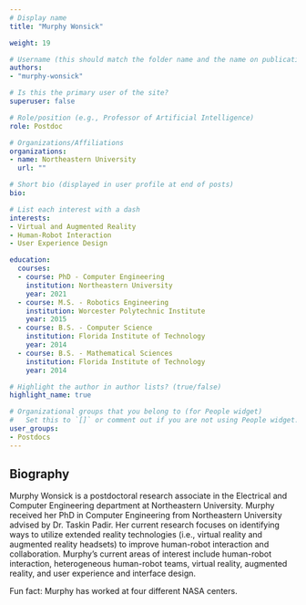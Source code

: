 ```yaml
---
# Display name
title: "Murphy Wonsick"

weight: 19

# Username (this should match the folder name and the name on publications)
authors:
- "murphy-wonsick"

# Is this the primary user of the site?
superuser: false

# Role/position (e.g., Professor of Artificial Intelligence)
role: Postdoc

# Organizations/Affiliations
organizations:
- name: Northeastern University 
  url: ""

# Short bio (displayed in user profile at end of posts)
bio:

# List each interest with a dash
interests:
- Virtual and Augmented Reality
- Human-Robot Interaction
- User Experience Design

education:
  courses:
  - course: PhD - Computer Engineering
    institution: Northeastern University
    year: 2021
  - course: M.S. - Robotics Engineering
    institution: Worcester Polytechnic Institute
    year: 2015
  - course: B.S. - Computer Science
    institution: Florida Institute of Technology
    year: 2014
  - course: B.S. - Mathematical Sciences
    institution: Florida Institute of Technology
    year: 2014

# Highlight the author in author lists? (true/false)
highlight_name: true

# Organizational groups that you belong to (for People widget)
#   Set this to `[]` or comment out if you are not using People widget.
user_groups:
- Postdocs
---
```


## Biography

Murphy Wonsick is a postdoctoral research associate in the Electrical and Computer Engineering department at Northeastern University. Murphy received her PhD in Computer Engineering from Northeastern University advised by Dr. Taskin Padir. Her current research focuses on identifying ways to utilize extended reality technologies (i.e., virtual reality and augmented reality headsets) to improve human-robot interaction and collaboration. Murphy’s current areas of interest include human-robot interaction, heterogeneous human-robot teams, virtual reality, augmented reality, and user experience and interface design.

Fun fact: Murphy has worked at four different NASA centers.
